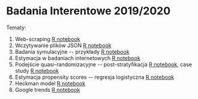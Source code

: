 # Badania Interentowe 2019/2020

Tematy:

1. Web-scraping [R notebook](notebooks/1-web-scraping.Rmd)
2. Wczytywanie plików JSON [R notebook](notebooks/3-json.Rmd)
3. Badania symulacyjne -- przykłady [R notebook](notebooks/4-badania-symulacyjne.Rmd)
4. Estymacja w badaniach internetowych [R notebook](notebooks/5-estymacja.Rmd)
5. Podejście quasi-randomizacyjne -- post-stratyfikacja [R notebook](notebooks/5-estymacja-quasi-random.Rmd), case study [R notebook](notebooks/6-case-study.Rmd)
6. Estymacja propensity scores -- regresja logistyczna [R notebook](notebooks/7-propensity-score.Rmd)
7. Heckman model [R notebook](notebooks/8-heckman.rmd)
8. Google trends [R notebook](notebooks/9-google-trends.Rmd)


